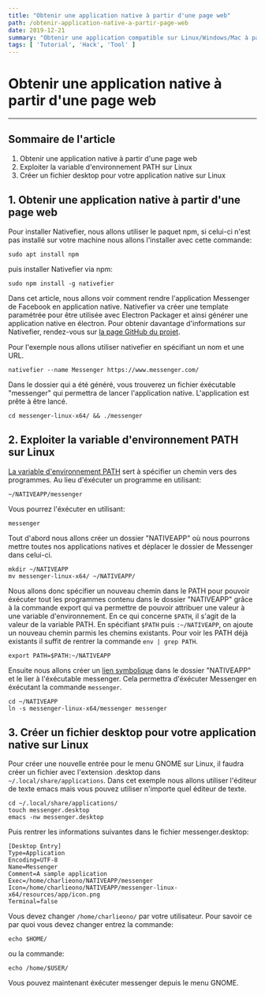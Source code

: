 ```yaml
---
title: "Obtenir une application native à partir d'une page web"
path: /obtenir-application-native-a-partir-page-web
date: 2019-12-21
summary: "Obtenir une application compatible sur Linux/Windows/Mac à partir d'une page web"
tags: [ 'Tutorial', 'Hack', 'Tool' ]
---
```


# Obtenir une application native à partir d'une page web

---

## Sommaire de l'article

1. Obtenir une application native à partir d'une page web
2. Exploiter la variable d'environnement PATH sur Linux
3. Créer un fichier desktop pour votre application native sur Linux

## 1. Obtenir une application native à partir d'une page web

Pour installer Nativefier, nous allons utiliser le paquet npm, si celui-ci
n'est pas installé sur votre machine nous allons l'installer avec cette commande:

```shell
sudo apt install npm
```

puis installer Nativefier via npm:

```shell
sudo npm install -g nativefier
```

Dans cet article, nous allons voir comment rendre l'application Messenger de
Facebook en application native. Nativefier va créer une template paramétrée
pour être utilisée avec Electron Packager et ainsi générer une application
native en électron. Pour obtenir davantage d'informations sur Nativefier,
rendez-vous sur [la page GitHub du projet](https://github.com/jiahaog/nativefier).

Pour l'exemple nous allons utiliser nativefier en spécifiant un nom et une URL.

```shell
nativefier --name Messenger https://www.messenger.com/
```

Dans le dossier qui a été généré, vous trouverez un fichier éxécutable "messenger"
qui permettra de lancer l'application native. L'application est prête à être
lancé.

```shell
cd messenger-linux-x64/ && ./messenger
```

## 2. Exploiter la variable d'environnement PATH sur Linux

[La variable d'environnement PATH](https://www.cs.purdue.edu/homes/bb/cs348/www-S08/unix_path.html)
sert à spécifier un chemin vers des programmes. Au lieu d'éxécuter un programme en utilisant:

```shell
~/NATIVEAPP/messenger
```

Vous pourrez l'éxécuter en utilisant:

```shell
messenger
```

Tout d'abord nous allons créer un dossier "NATIVEAPP" où nous pourrons mettre
toutes nos applications natives et déplacer le dossier de Messenger dans celui-ci.

```shell
mkdir ~/NATIVEAPP
mv messenger-linux-x64/ ~/NATIVEAPP/
```

Nous allons donc spécifier un nouveau chemin dans le PATH pour pouvoir éxécuter
tout les programmes contenu dans le dossier "NATIVEAPP" grâce à la commande
export qui va permettre de pouvoir attribuer une valeur à une variable d'environnement.
En ce qui concerne `$PATH`, il s'agit de la valeur de la variable PATH. En spécifiant
`$PATH` puis `:~/NATIVEAPP`, on ajoute un nouveau chemin parmis les chemins existants.
Pour voir les PATH déjà existants il suffit de rentrer la commande `env | grep PATH`.

```shell
export PATH=$PATH:~/NATIVEAPP
```

Ensuite nous allons créer un [lien symbolique](https://doc.ubuntu-fr.org/lien_physique_et_symbolique)
dans le dossier "NATIVEAPP" et le lier à l'éxécutable messenger. Cela permettra
d'éxécuter Messenger en éxécutant la commande `messenger`.

```shell
cd ~/NATIVEAPP
ln -s messenger-linux-x64/messenger messenger
```

## 3. Créer un fichier desktop pour votre application native sur Linux

Pour créer une nouvelle entrée pour le menu GNOME sur Linux, il faudra
créer un fichier avec l'extension .desktop dans `~/.local/share/applications`.
Dans cet exemple nous allons utiliser l'éditeur de texte emacs mais vous pouvez
utiliser n'importe quel éditeur de texte.

```shell
cd ~/.local/share/applications/
touch messenger.desktop
emacs -nw messenger.desktop
```

Puis rentrer les informations suivantes dans le fichier messenger.desktop:

```shell
[Desktop Entry]
Type=Application
Encoding=UTF-8
Name=Messenger
Comment=A sample application
Exec=/home/charlieono/NATIVEAPP/messenger
Icon=/home/charlieono/NATIVEAPP/messenger-linux-x64/resources/app/icon.png
Terminal=false
```

Vous devez changer `/home/charlieono/` par votre utilisateur. Pour savoir
ce par quoi vous devez changer entrez la commande:

```shell
echo $HOME/
```

ou la commande:

```shell
echo /home/$USER/
```

Vous pouvez maintenant éxécuter messenger depuis le menu GNOME.